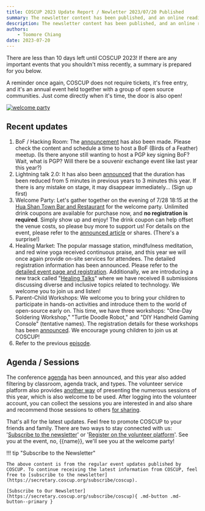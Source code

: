 ```yaml
---
title: COSCUP 2023 Update Report / Newletter 2023/07/20 Published
summary: The newsletter content has been published, and an online reading version.
description: The newsletter content has been published, and an online reading version.
authors:
    - Toomore Chiang
date: 2023-07-20
---
```


There are less than 10 days left until COSCUP 2023! If there are any important events that you shouldn't miss recently, a summary is prepared for you below.

A reminder once again, COSCUP does not require tickets, it's free entry, and it's an annual event held together with a group of open source communities. Just come directly when it's time, the door is also open!

<a href="https://blog.coscup.org/2023/07/welcome-party-20230728-1815-2130-utc8.html?utm_source=newsletter&utm_medium=email&utm_campaign=advance_notice_230720"><img src="https://volunteer.coscup.org/img/paper_756_E8D575.png" alt="welcome party" title="welcome party"></a>

## Recent updates

1. BoF / Hacking Room: The [announcement](https://blog.coscup.org/2023/07/coscup-2023-bof-hacking-room.html?utm_source=newsletter&utm_medium=email&utm_campaign=advance_notice_230720) has also been made. Please check the content and schedule a time to host a BoF (Birds of a Feather) meetup. (Is there anyone still wanting to host a PGP key signing BoF? Wait, what is PGP? Will there be a souvenir exchange event like last year this year?)
2. Lightning talk 2.0: It has also been [announced](https://blog.coscup.org/2023/07/coscup-lightning-talk-20.html?utm_source=newsletter&utm_medium=email&utm_campaign=advance_notice_230720) that the duration has been reduced from 5 minutes in previous years to 3 minutes this year. If there is any mistake on stage, it may disappear immediately... (Sign up first)
3. Welcome Party: Let's gather together on the evening of 7/28 18:15 at the [Hua Shan Town Bar and Restaurant](https://www.google.com/maps/search/%E8%8F%AF%E5%B1%B1%E7%94%BA%E9%A4%90%E9%85%92%E9%A4%A8) for the welcome party. Unlimited drink coupons are available for purchase now, and **no registration is required**. Simply show up and enjoy! The drink coupon can help offset the venue costs, so please buy more to support us! For details on the event, please refer to the [announced article](https://blog.coscup.org/2023/07/welcome-party-20230728-1815-2130-utc8.html?utm_source=newsletter&utm_medium=email&utm_campaign=advance_notice_230720) or shares. (There's a surprise!)
4. Healing Market: The popular massage station, mindfulness meditation, and red wine yoga received continuous praise, and this year we will once again provide on-site services for attendees. The detailed registration information has been announced. Please refer to the [detailed event page and registration](https://blog.coscup.org/2023/07/introducing-healing-market-with-yoga.html?utm_source=newsletter&utm_medium=email&utm_campaign=advance_notice_230720). Additionally, we are introducing a new track called "[Healing Talks](https://volunteer.coscup.org/schedule/2023/talks/5133e/%E7%A7%91%E6%8A%80%E9%A0%98%E5%9F%9F%E7%9A%84%E5%A4%9A%E5%85%83%E5%85%B1%E8%9E%8D+-+%E7%99%82%E7%99%92%E8%AC%9B%E5%BA%A7?utm_source=newsletter&utm_medium=email&utm_campaign=advance_notice_230720)" where we have received 8 submissions discussing diverse and inclusive topics related to technology. We welcome you to join us and listen!
5. Parent-Child Workshops: We welcome you to bring your children to participate in hands-on activities and introduce them to the world of open-source early on. This time, we have three workshops: "One-Day Soldering Workshop," "Turtle Doodle Robot," and "DIY Handheld Gaming Console" (tentative names). The registration details for these workshops has been [announced](https://blog.coscup.org/2023/07/parent-child-workshops.html?utm_source=newsletter&utm_medium=email&utm_campaign=advance_notice_230720). We encourage young children to join us at COSCUP!
6. Refer to the previous [episode](https://blog.coscup.org/2023/07/20230708-upcoming-announcements.html?utm_source=newsletter&utm_medium=email&utm_campaign=advance_notice_230720).

## Agenda / Sessions

The conference [agenda](https://coscup.org/2023/zh-TW/session?utm_source=newsletter&utm_medium=email&utm_campaign=advance_notice_230720) has been announced, and this year also added filtering by classroom, agenda track, and types. The volunteer service platform also provides [another way](https://volunteer.coscup.org/schedule/2023?utm_source=newsletter&utm_medium=email&utm_campaign=advance_notice_230720) of presenting the numerous sessions of this year, which is also welcome to be used. After logging into the volunteer account, you can collect the sessions you are interested in and also share and recommend those sessions to others [for sharing](https://volunteer.coscup.org/schedule/2023/talks/fav/share/e519da5c-13dc-4049-891b-92583d5cc773?utm_source=newsletter&utm_medium=email&utm_campaign=advance_notice_230720).

That's all for the latest updates. Feel free to promote COSCUP to your friends and family. There are two ways to stay connected with us: '[Subscribe to the newsletter](https://secretary.coscup.org/subscribe/coscup?utm_source=newsletter&utm_medium=email&utm_campaign=advance_notice_230720)' or '[Register on the volunteer platform](https://volunteer.coscup.org/?utm_source=newsletter&utm_medium=email&utm_campaign=advance_notice_230720)'. See you at the event, no, {{name}}, we'll see you at the welcome party!

!!! tip "Subscribe to the Newsletter"

    The above content is from the regular event updates published by COSCUP. To continue receiving the latest information from COSCUP, feel free to [subscribe to the newsletter](https://secretary.coscup.org/subscribe/coscup).

    [Subscribe to Our Newsletter](https://secretary.coscup.org/subscribe/coscup){ .md-button .md-button--primary }
